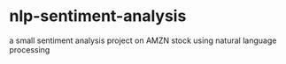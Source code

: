 # nlp-sentiment-analysis
a small sentiment analysis project on AMZN stock using natural language processing
